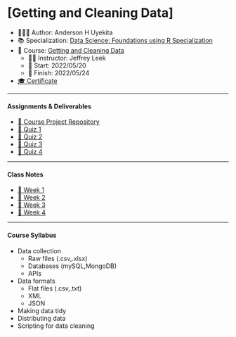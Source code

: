 # [Getting and Cleaning Data]

* &#x1f468;&#x1F3FB;&#x200d;&#x1f4bb; Author: Anderson H Uyekita
* &#x1f4da; Specialization: [Data Science: Foundations using R Specialization](https://www.coursera.org/specializations/data-science-foundations-r)
* &#x1f4d6; Course: [Getting and Cleaning Data](https://www.coursera.org/learn/data-cleaning)
    * &#x1F9D1;&#x200d;&#x1F3EB; Instructor: Jeffrey Leek
    * &#x1F6A6; Start: 2022/05/20
    * &#x1F3C1; Finish: 2022/05/24
* [&#x1F393; Certificate](https://www.coursera.org/account/accomplishments/verify/TE98YVYE35CV)

***

#### Assignments & Deliverables

* [&#x1F680; Course Project Repository](https://github.com/AndersonUyekita/getting-and-cleaning-data_course-project)
* [&#x1F4DD; Quiz 1](./Week%201/getting-and-cleaning-data_quiz-1.md)
* [&#x1F4DD; Quiz 2](./Week%202/getting-and-cleaning-data_quiz-2.md)
* [&#x1F4DD; Quiz 3](./Week%203/getting-and-cleaning-data_quiz-3.md)
* [&#x1F4DD; Quiz 4](./Week%204/getting-and-cleaning-data_quiz-4.md)

***

#### Class Notes

* [&#x1F4C6; Week 1](./Week%201/README.md)
* [&#x1F4C6; Week 2](./Week%202/README.md)
* [&#x1F4C6; Week 3](./Week%203/README.md)
* [&#x1F4C6; Week 4](./Week%204/README.md)

***

#### Course Syllabus

* Data collection
  * Raw files (.csv,.xlsx)
  * Databases (mySQL,MongoDB)
  * APIs
* Data formats
  * Flat files (.csv,.txt)
  * XML
  * JSON
* Making data tidy
* Distributing data
* Scripting for data cleaning

<!--
My Emojis:

&#x1f468;&#x1F3FB;&#x200d;&#x1f4bb; = :man_technologist: with asian tone skin
&#x1f4da; = :books:
&#x1f4d6; = :book:
&#x1F9D1;&#x200d;&#x1F3EB; = :teacher: with default skin tone.
&#x1F6A6; = :vertical_traffic_light:
&#x1F3C1; = :checkered_flag:
&#x1F393; = GRADUATION CAP
&#x1F680; = :rocket:
&#x1F4DD; = :memo:
&#x1F4C6; = :calendar:

-->
